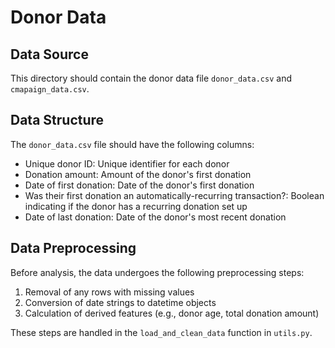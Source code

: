 # Donor Data

## Data Source
This directory should contain the donor data file `donor_data.csv` and `cmapaign_data.csv`.

## Data Structure
The `donor_data.csv` file should have the following columns:

- Unique donor ID: Unique identifier for each donor
- Donation amount: Amount of the donor's first donation
- Date of first donation: Date of the donor's first donation
- Was their first donation an automatically-recurring transaction?: Boolean indicating if the donor has a recurring donation set up
- Date of last donation: Date of the donor's most recent donation

## Data Preprocessing
Before analysis, the data undergoes the following preprocessing steps:

1. Removal of any rows with missing values
2. Conversion of date strings to datetime objects
3. Calculation of derived features (e.g., donor age, total donation amount)

These steps are handled in the `load_and_clean_data` function in `utils.py`.
